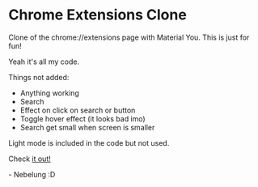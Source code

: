 # Chrome Extensions Clone
Clone of the chrome://extensions page with Material You. This is just for fun!

Yeah it's all my code.

Things not added:
- Anything working
- Search
- Effect on click on search or button
- Toggle hover effect (it looks bad imo)
- Search get small when screen is smaller

Light mode is included in the code but not used.

Check [it out!](https://nebelung-dev.github.io/Chrome-Extensions-Clone)

\- Nebelung :D
